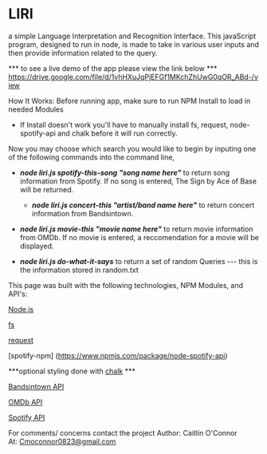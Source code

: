 # LIRI
a simple Language Interpretation and Recognition Interface. This javaScript program, designed to run in node, is made to take in various user inputs and then provide information related to the query.

*** to see a live demo of the app please view the link below ***
https://drive.google.com/file/d/1vhHXuJqPjEFGf1MKchZhUwG0qOR_ABd-/view

How It Works:
Before running app, make sure to run NPM Install to load in needed Modules
- If Install doesn't work you'll have to manually install fs, request, node-spotify-api and chalk before it will run correctly.

Now you may choose which search you would like to begin by inputing one of the following commands into the command line,



- ***node liri.js spotify-this-song "song name here"*** to return song information from Spotify. If no song is entered, The Sign by Ace of Base will be returned.
  
  - ***node liri.js concert-this "artist/band name here"*** to return concert information from Bandsintown. 
  
- ***node liri.js movie-this "movie name here"*** to return movie information from OMDb. If no movie is entered, a reccomendation for a movie will be displayed.
  
- ***node liri.js do-what-it-says*** to return a set of random Queries --- this is the information stored in random.txt



This page was built with the following technologies, NPM Modules, and API's:

[Node.js](https://nodejs.org/en/)

[fs](https://www.npmjs.com/package/fs)

[request](https://www.npmjs.com/package/request)

[spotify-npm] (https://www.npmjs.com/package/node-spotify-api)

***optional styling done with [chalk](https://www.npmjs.com/package/chalk) ***

[Bandsintown API](http://www.artists.bandsintown.com/bandsintown-api)

[OMDb API](http://www.omdbapi.com/)

[Spotify API](https://developer.spotify.com/documentation/web-api/)




For comments/ concerns contact the project 
Author: Caitlin O'Connor  
At: Cmoconnor0823@gmail.com
